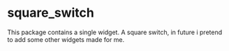 # square_switch

This  package contains a single widget. A square switch, in future i pretend to add some other widgets made for me.
